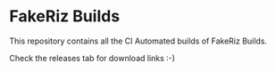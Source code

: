# FakeRiz Builds

This repository contains all the CI Automated builds of FakeRiz Builds.

Check the releases tab for download links :-)
